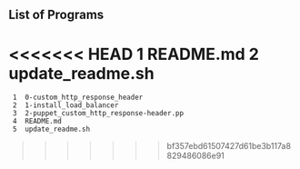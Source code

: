 ## List of Programs

<<<<<<< HEAD
     1	README.md
     2	update_readme.sh
=======
     1	0-custom_http_response_header
     2	1-install_load_balancer
     3	2-puppet_custom_http_response-header.pp
     4	README.md
     5	update_readme.sh
>>>>>>> bf357ebd61507427d61be3b117a8829486086e91
